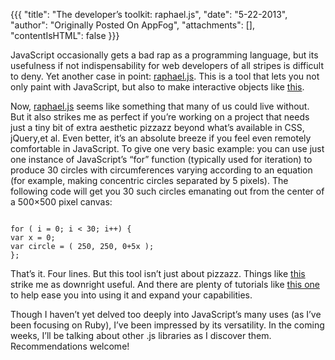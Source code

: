 {{{
  "title": "The developer’s toolkit: raphael.js",
  "date": "5-22-2013",
  "author": "Originally Posted On AppFog",
  "attachments": [],
  "contentIsHTML": false
}}}

JavaScript occasionally gets a bad rap as a programming language, but its usefulness if not indispensability for web developers of all stripes is difficult to deny. Yet another case in point: [raphael.js](http://raphaeljs.com/). This is a tool that lets you not only paint with JavaScript, but also to make interactive objects like [this](http://raphaeljs.com/curver.html).

Now, [raphael.js](http://raphaeljs.com/) seems like something that many of us could live without. But it also strikes me as perfect if you’re working on a project that needs just a tiny bit of extra aesthetic pizzazz beyond what’s available in CSS, jQuery,et al. Even better, it’s an absolute breeze if you feel even remotely comfortable in JavaScript. To give one very basic example: you can use just one instance of JavaScript’s “for” function (typically used for iteration) to produce 30 circles with circumferences varying according to an equation (for example, making concentric circles separated by 5 pixels). The following code will get you 30 such circles emanating out from the center of a 500×500 pixel canvas:

<pre><code>
for ( i = 0; i < 30; i++) {
var x = 0;
var circle = ( 250, 250, 0+5x );
};
</code></pre>

That’s it. Four lines. But this tool isn’t just about pizzazz. Things like [this](http://raphaeljs.com/pie.html) strike me as downright useful. And there are plenty of tutorials like [this one](http://www.cre8ivecommando.com/a-simple-way-to-draw-vector-graphics-on-the-web-raphael-js-16872/) to help ease you into using it and expand your capabilities.

Though I haven’t yet delved too deeply into JavaScript’s many uses (as I’ve been focusing on Ruby), I’ve been impressed by its versatility. In the coming weeks, I’ll be talking about other .js libraries as I discover them. Recommendations welcome!

